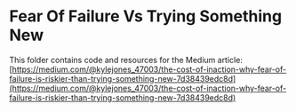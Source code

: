 # Fear Of Failure Vs Trying Something New

This folder contains code and resources for the Medium article:
[https://medium.com/@kylejones_47003/the-cost-of-inaction-why-fear-of-failure-is-riskier-than-trying-something-new-7d38439edc8d](https://medium.com/@kylejones_47003/the-cost-of-inaction-why-fear-of-failure-is-riskier-than-trying-something-new-7d38439edc8d)
